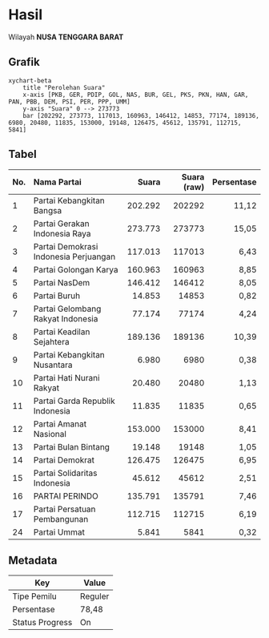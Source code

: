 # Hasil

Wilayah **NUSA TENGGARA BARAT**

## Grafik

```mermaid
xychart-beta
    title "Perolehan Suara"
    x-axis [PKB, GER, PDIP, GOL, NAS, BUR, GEL, PKS, PKN, HAN, GAR, PAN, PBB, DEM, PSI, PER, PPP, UMM]
    y-axis "Suara" 0 --> 273773
    bar [202292, 273773, 117013, 160963, 146412, 14853, 77174, 189136, 6980, 20480, 11835, 153000, 19148, 126475, 45612, 135791, 112715, 5841]
```

## Tabel

| No. | Nama Partai                           | Suara   | Suara (raw) | Persentase |
|:--- |:------------------------------------- | -------:| -----------:| ----------:|
| 1   | Partai Kebangkitan Bangsa             | 202.292 | 202292      | 11,12      |
| 2   | Partai Gerakan Indonesia Raya         | 273.773 | 273773      | 15,05      |
| 3   | Partai Demokrasi Indonesia Perjuangan | 117.013 | 117013      | 6,43       |
| 4   | Partai Golongan Karya                 | 160.963 | 160963      | 8,85       |
| 5   | Partai NasDem                         | 146.412 | 146412      | 8,05       |
| 6   | Partai Buruh                          | 14.853  | 14853       | 0,82       |
| 7   | Partai Gelombang Rakyat Indonesia     | 77.174  | 77174       | 4,24       |
| 8   | Partai Keadilan Sejahtera             | 189.136 | 189136      | 10,39      |
| 9   | Partai Kebangkitan Nusantara          | 6.980   | 6980        | 0,38       |
| 10  | Partai Hati Nurani Rakyat             | 20.480  | 20480       | 1,13       |
| 11  | Partai Garda Republik Indonesia       | 11.835  | 11835       | 0,65       |
| 12  | Partai Amanat Nasional                | 153.000 | 153000      | 8,41       |
| 13  | Partai Bulan Bintang                  | 19.148  | 19148       | 1,05       |
| 14  | Partai Demokrat                       | 126.475 | 126475      | 6,95       |
| 15  | Partai Solidaritas Indonesia          | 45.612  | 45612       | 2,51       |
| 16  | PARTAI PERINDO                        | 135.791 | 135791      | 7,46       |
| 17  | Partai Persatuan Pembangunan          | 112.715 | 112715      | 6,19       |
| 24  | Partai Ummat                          | 5.841   | 5841        | 0,32       |


## Metadata

| Key             | Value   |
| --------------- | ------- |
| Tipe Pemilu     | Reguler |
| Persentase      | 78,48   |
| Status Progress | On      |



